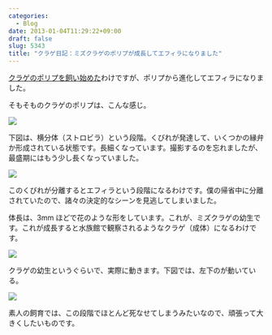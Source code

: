 ```yaml
---
categories:
  - Blog
date: 2013-01-04T11:29:22+09:00
draft: false
slug: 5343
title: "クラゲ日記：ミズクラゲのポリプが成長してエフィラになりました"
---
```


[クラゲのポリプを飼い始めた](http://rakuishi.com/kurage/5276/)わけですが、ポリプから進化してエフィラになりました。

そもそものクラゲのポリプは、こんな感じ。

![](/images/2012/12/5343_1.jpg)

下図は、横分体（ストロビラ）という段階。くびれが発達して、いくつかの縁弁か形成されている状態です。長細くなっています。撮影するのを忘れましたが、最盛期にはもう少し長くなっていました。

![](/images/2013/01/5343_2.jpg)

このくびれが分離するとエフィラという段階になるわけです。僕の帰省中に分離されていたので、諸々の決定的なシーンを見逃してしまいました。

体長は、3mm ほどで花のような形をしています。これが、ミズクラゲの幼生です。これが成長すると水族館で観察されるようなクラゲ（成体）になるわけです。

![](/images/2013/01/5343_3.jpg)

クラゲの幼生というぐらいで、実際に動きます。下図では、左下のが動いている。

![](/images/2013/01/5343_4.jpg)

素人の飼育では、この段階でほとんど死なせてしまうみたいなので、頑張って大きくしたいものです。
